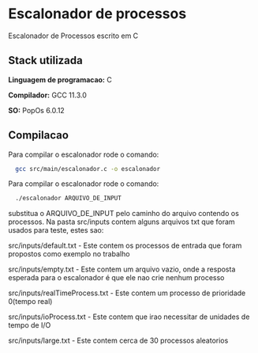 
# Escalonador de processos


Escalonador de Processos escrito em C




## Stack utilizada

**Linguagem de programacao:** C

**Compilador:** GCC 11.3.0

**SO:** PopOs 6.0.12

## Compilacao

Para compilar o escalonador rode o comando:

```bash
  gcc src/main/escalonador.c -o escalonador
```



Para compilar o escalonador rode o comando:

```bash
  ./escalonador ARQUIVO_DE_INPUT
```

substitua o ARQUIVO_DE_INPUT pelo caminho do arquivo contendo os processos. Na pasta src/inputs contem alguns arquivos txt que foram usados para teste, estes sao:

src/inputs/default.txt - Este contem os processos de entrada que foram propostos como exemplo no trabalho

src/inputs/empty.txt - Este contem um arquivo vazio, onde a resposta esperada para o escalonador é que ele nao crie nenhum processo

src/inputs/realTimeProcess.txt - Este contem um processo de prioridade 0(tempo real)

src/inputs/ioProcess.txt - Este contem que irao necessitar de unidades de tempo de I/O

src/inputs/large.txt - Este contem cerca de 30 processos aleatorios